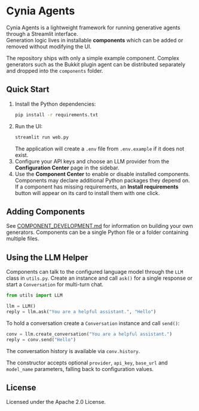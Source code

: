 # Cynia Agents

Cynia Agents is a lightweight framework for running generative agents through a Streamlit interface.  
Generation logic lives in installable **components** which can be added or removed without modifying the UI.

The repository ships with only a simple example component.  Complex generators such as the Bukkit plugin agent can be distributed separately and dropped into the `components` folder.

## Quick Start

1. Install the Python dependencies:
   ```bash
   pip install -r requirements.txt
   ```
2. Run the UI:
   ```bash
   streamlit run web.py
   ```
   The application will create a `.env` file from `.env.example` if it does not exist.
3. Configure your API keys and choose an LLM provider from the **Configuration Center** page in the sidebar.
4. Use the **Component Center** to enable or disable installed components.
   Components may declare additional Python packages they depend on.
   If a component has missing requirements, an **Install requirements** button
   will appear on its card to install them with one click.

## Adding Components
See [COMPONENT_DEVELOPMENT.md](COMPONENT_DEVELOPMENT.md) for information on building your own generators.
Components can be a single Python file or a folder containing multiple files.

## Using the LLM Helper
Components can talk to the configured language model through the `LLM` class in `utils.py`.
Create an instance and call `ask()` for a single response or start a `Conversation` for multi-turn chat.

```python
from utils import LLM

llm = LLM()
reply = llm.ask("You are a helpful assistant.", "Hello")
```
To hold a conversation create a `Conversation` instance and call `send()`:

```python
conv = llm.create_conversation("You are a helpful assistant.")
reply = conv.send("Hello")
```
The conversation history is available via ``conv.history``.

The constructor accepts optional `provider`, `api_key`, `base_url` and `model_name` parameters, falling back to configuration values.


## License
Licensed under the Apache 2.0 License.
